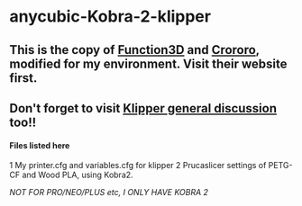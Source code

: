 # anycubic-Kobra-2-klipper
## **This is the copy of [Function3D](https://function3d.xyz/en/how-to-install-klipper-on-anycubic-kobra-2/) and [Crororo](https://crororo.blogspot.com/kobra2klipper), modified for my environment. Visit their website first.**
## Don't forget to visit [Klipper general discussion](https://klipper.discourse.group/t/klipper-install-anycubic-kobra-2/8549/1) too!! 

#### Files listed here
1 My printer.cfg and variables.cfg for klipper
2 Prucaslicer settings of PETG-CF and Wood PLA, using Kobra2.

*NOT FOR PRO/NEO/PLUS etc, I ONLY HAVE KOBRA 2*
